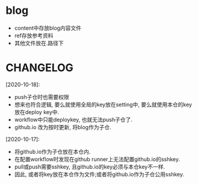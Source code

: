 # blog

* content中存放blog内容文件
* ref存放参考资料
* 其他文件放在.路径下

# CHANGELOG

[2020-10-18]:
* push子仓时也需要权限
* 想来也符合逻辑, 要么就使用全局的key放在setting中, 要么就使用本仓的key放在deploy key中.
* workflow中只能deploykey, 也就无法push子仓了.
* github.io 改为按时更新, 将blog作为子仓.

[2020-10-17]:
* 将github.io作为子仓放在本仓内.
* 在配置workflow时发现在github runner上无法配置github.io的sshkey.
* pull或push需要sshkey, 且github.io的key必须与本仓key不一样.
* 因此, 或者将key放在本仓作为文件;或者将github.io作为子仓公用sshkey. 

